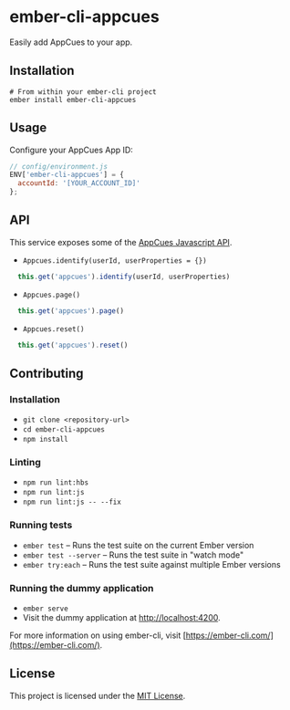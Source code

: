# ember-cli-appcues

Easily add AppCues to your app.

## Installation

```
# From within your ember-cli project
ember install ember-cli-appcues
```


## Usage

Configure your AppCues App ID:

```js
// config/environment.js
ENV['ember-cli-appcues'] = {
  accountId: '[YOUR_ACCOUNT_ID]'
};
```

## API

This service exposes some of the [AppCues Javascript API](https://docs.appcues.com/article/161-javascript-api).

- `Appcues.identify(userId, userProperties = {})`

```js
  this.get('appcues').identify(userId, userProperties)
```

- `Appcues.page()`

```js
  this.get('appcues').page()
```

- `Appcues.reset()`

```js
  this.get('appcues').reset()
```


## Contributing

### Installation

* `git clone <repository-url>`
* `cd ember-cli-appcues`
* `npm install`

### Linting

* `npm run lint:hbs`
* `npm run lint:js`
* `npm run lint:js -- --fix`

### Running tests

* `ember test` – Runs the test suite on the current Ember version
* `ember test --server` – Runs the test suite in "watch mode"
* `ember try:each` – Runs the test suite against multiple Ember versions

### Running the dummy application

* `ember serve`
* Visit the dummy application at [http://localhost:4200](http://localhost:4200).

For more information on using ember-cli, visit [https://ember-cli.com/](https://ember-cli.com/).

## License

This project is licensed under the [MIT License](LICENSE.md).
